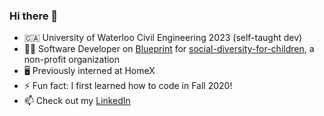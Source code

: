 ### Hi there 👋

<!--
**brandonwong368/brandonwong368** is a ✨ _special_ ✨ repository because its `README.md` (this file) appears on your GitHub profile.

Here are some ideas to get you started:

- 🔭 I’m currently working on ...
- 🌱 I’m currently learning ...
- 👯 I’m looking to collaborate on ...
- 🤔 I’m looking for help with ...
- 💬 Ask me about ...
- 📫 How to reach me: ...
- 😄 Pronouns: ...
- ⚡ Fun fact: ...
-->
* 🇨🇦 University of Waterloo Civil Engineering 2023 (self-taught dev)
* 👨‍💻 Software Developer on [Blueprint](https://uwblueprint.org/) for [social-diversity-for-children](https://github.com/uwblueprint/social-diversity-for-children), a non-profit organization
* 🖥 Previously interned at HomeX
* ⚡ Fun fact: I first learned how to code in Fall 2020!
* 📫 Check out my [LinkedIn](https://www.linkedin.com/in/bwong368/)
